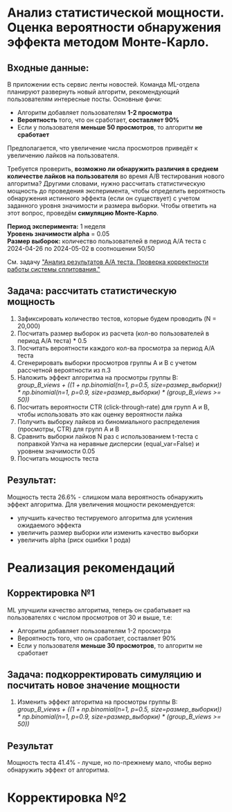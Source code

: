 # Анализ статистической мощности. Оценка вероятности обнаружения эффекта методом Монте-Карло.
## Входные данные:
В приложении есть сервис ленты новостей. Команда ML-отдела планируют развернуть новый алгоритм, рекомендующий пользователям интересные посты. 
Основные фичи:
- Алгоритм добавляет пользователям **1-2 просмотра**
- **Вероятность** того, что он сработает, **составляет 90%**
- Если у пользователя **меньше 50 просмотров**, то алгоритм **не сработает**
  
Предполагается, что увеличение числа просмотров приведёт к увеличению лайков на пользователя.

Требуется проверить, **возможно ли обнаружить различия в среднем количестве лайков на пользователя** во время А/В тестирования нового алгоритма? 
Другими словами, нужно рассчитать статистическую мощность до проведения эксперимента, чтобы определить вероятность обнаружения истинного эффекта (если он существует) с учетом заданного уровня значимости и размера выборки. Чтобы ответить на этот вопрос, проведём **симуляцию Монте-Карло**.

**Период эксперимента:** 1 неделя  
**Уровень значимости alpha** = 0.05  
**Размер выборок:** количество пользователей в период А/А теста с 2024-04-26 по 2024-05-02 в соотношении 50/50  

См. задачу ["Анализ результатов А/А теста. Проверка корректности работы системы сплитования."](https://github.com/tatianavoronkova/AA-Test-Splitting-System-Analysis)

## Задача: рассчитать статистическую мощность 
1. Зафиксировать количество тестов, которые будем проводить (N = 20,000)
2. Посчитать размер выборок из расчета (кол-во пользователей в период А/А теста) * 0.5
3. Посчитать вероятности каждого кол-ва просмотра за период А/А теста
4. Сгенерировать выборки просмотров группы А и В с учетом рассчетной вероятности из п.3
5. Наложить эффект алгоритма на просмотры группы В:  
     *group_B_views + ((1 + np.binomial(n=1, p=0.5, size=размер_выборки)) * np.binomial(n=1, p=0.9, size=размер_выборки) * (group_B_views >= 50))*
6. Посчитать вероятности CTR (click-through-rate) для групп А и В, чтобы использовать это как оценку вероятности лайка
7. Получить выборку лайков из биномиального распределения (просмотры, CTR) для групп А и В
8. Сравнить выборки лайков N раз с использованием t-теста с поправкой Уэлча на неравные дисперсии (equal_var=False) и уровнем значимости 0.05
9. Посчитать мощность теста

## Результат:
Мощность теста 26.6% - слишком мала вероятность обнаружить эффект алгоритма.
Для увеличения мощности рекомендуется:
- улучшить качество тестируемого алгоритма для усиления ожидаемого эффекта
- увеличить размер выборки или изменить качество выборки
- увеличить alpha (риск ошибки 1 рода)

# Реализация рекомендаций

## Корректировка №1
ML улучшили качество алгоритма, теперь он срабатывает на пользователях с числом просмотров от 30 и выше, т.е:
 - Алгоритм добавляет пользователям 1-2 просмотра
 - Вероятность того, что он сработает, составляет 90%
 - Если у пользователя **меньше 30 просмотров**, то алгоритм не сработает

## Задача: подкорректировать симуляцию и посчитать новое значение мощности
1. Изменить эффект алгоритма на просмотры группы В:  
     *group_B_views + ((1 + np.binomial(n=1, p=0.5, size=размер_выборки)) * np.binomial(n=1, p=0.9, size=размер_выборки) * (group_B_views >= 50))*  

## Результат
Мощность теста 41.4% - лучше, но по-прежнему мало, чтобы верно обнаружить эффект от алгоритма.

# Корректировка №2
